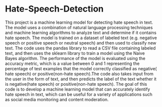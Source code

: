 # Hate-Speech-Detection
This project is  a machine learning model for detecting hate speech in text. The model uses a combination of natural language processing techniques and machine learning algorithms to analyze text and determine if it contains hate speech. The model is trained on a dataset of labeled text (e.g. negative speech or positive speech or neutral speech) and then used to classify new text.
The code uses the pandas library to read a CSV file containing labeled text, and then uses the sklearn library to train a model using the Naive Bayes algorithm. The performance of the model is evaluated using the accuracy metric, which is a value between 0 and 1 representing the percentage of test examples that the model correctly classified as negative( hate speech) or positive(non-hate speech).The code also takes input from the user in the form of text, and then predicts the label of the text whether it is negative(hate speech) or positive(non-hate speech).
The goal of this code is to develop a machine learning model that can accurately identify hate speech in text, which can be useful for a variety of applications such as social media monitoring and content moderation.

